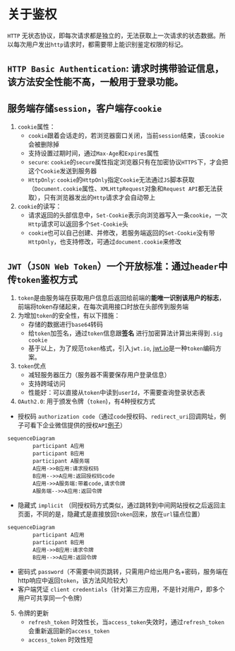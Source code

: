 # 关于鉴权

`HTTP` 无状态协议，即每次请求都是独立的，无法获取上一次请求的状态数据。所以每次用户发出`http`请求时，都需要带上能识别鉴定权限的标记。

## `HTTP Basic Authentication`: 请求时携带验证信息，该方法安全性能不高，一般用于登录功能。
## 服务端存储`session`，客户端存`cookie`
1. `cookie`属性：
	- `cookie`跟着会话走的，若浏览器窗口关闭，当前`session`结束，该`cookie`会被删除掉
	- 支持设置过期时间，通过`Max-Age`和`Expires`属性
	- `secure`: `cookie`的`secure`属性指定浏览器只有在加密协议`HTTPS`下，才会把这个`Cookie`发送到服务器
	- `HttpOnly`: `cookie`的`HttpOnly`指定`Cookie`无法通过`JS`脚本获取（`Document.cookie`属性、`XMLHttpRequest`对象和`Request API`都无法获取），只有浏览器发出的`Http`请求才会自动带上
2. `cookie`的读写：
	- 请求返回的头部信息中，`Set-Cookie`表示向浏览器写入一条`cookie`，一次`Http`请求可以返回多个`Set-Cookie`头
	- `cookie`也可以自己创建、并修改，若服务端返回的`Set-Cookie`没有带`HttpOnly`，也支持修改，可通过`document.cookie`来修改
	
## `JWT`（`JSON Web Token`）一个开放标准：通过`header`中传`token`鉴权方式
1. `token`是由服务端在获取用户信息后返回给前端的**能唯一识别该用户的标志**，前端将token存储起来，在每次调用接口时放在头部传到服务端
2. 为增加`token`的安全性，有以下措施：
	- 存储的数据进行`base64`转码
	- 给`token`加签名，通过`token`信息跟**签名** 进行加密算法计算出来得到`.sig cookie`
	- 基于以上，为了规范`token`格式，引入`jwt.io`, [jwt.io](https://jwt.io/introduction)是一种`token`编码方案。
3. `token`优点
	- 减轻服务器压力（服务器不需要保存用户登录信息）
	- 支持跨域访问
	- 性能好：可以直接从`token`中读到`userId`，不需要查询登录状态表
4. `OAuth2.0`: 用于颁发令牌（`token`)，有4种授权方式
  * 授权码 `authorization code`（通过`code`授权码、`redirect_uri`回调网址，例子可看下企业微信提供的授权`API`[例子](https://juejin.cn/post/7069231600302555173)）
```mermaid
sequenceDiagram
        participant A应用
        participant B应用
        participant A服务端
        A应用->>B应用:请求授权码
        B应用-->>A应用:返回授权码code
        A应用->>A服务端:带着code,请求令牌
        A服务端-->>A应用:返回令牌
```
  * 隐藏式 `implicit` （同授权码方式类似，通过跳转到中间网站授权之后返回主页面，不同的是，隐藏式是直接放回`token`回来，放在`url`锚点位置）
```mermaid
sequenceDiagram
        participant A应用
        participant B应用
        A应用->>B应用:请求令牌
        B应用-->>A应用:返回令牌
```
  * 密码式 `password`（不需要中间页跳转，只需用户给出用户名+密码，服务端在http响应中返回`token`，该方法风险较大）
  * 客户端凭证 `client credentials`（针对第三方应用，不是针对用户，即多个用户可共享同一个令牌）
5. 令牌的更新
	- `refresh_token` 时效性长，当`access_token`失效时，通过`refresh_token`会重新返回新的`access_token`
	- `access_token` 时效性短

